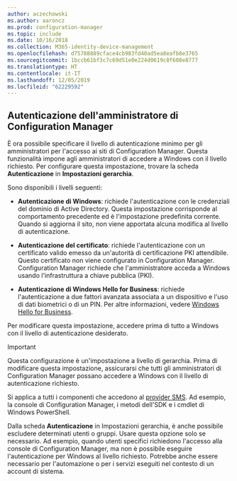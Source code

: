 ```yaml
---
author: aczechowski
ms.author: aaroncz
ms.prod: configuration-manager
ms.topic: include
ms.date: 10/16/2018
ms.collection: M365-identity-device-management
ms.openlocfilehash: d75788889cface4cb983fd40ad5ea8eafb8e3765
ms.sourcegitcommit: 1bccb61bf3c7c69d51e0e224d0619c8f608e8777
ms.translationtype: HT
ms.contentlocale: it-IT
ms.lasthandoff: 12/05/2019
ms.locfileid: "62229592"
---
```

## <a name="bkmk_auth"></a> Autenticazione dell'amministratore di Configuration Manager
<!--1357013-->

È ora possibile specificare il livello di autenticazione minimo per gli amministratori per l'accesso ai siti di Configuration Manager. Questa funzionalità impone agli amministratori di accedere a Windows con il livello richiesto. Per configurare questa impostazione, trovare la scheda **Autenticazione** in **Impostazioni gerarchia**. 

Sono disponibili i livelli seguenti:

- **Autenticazione di Windows**: richiede l'autenticazione con le credenziali del dominio di Active Directory. Questa impostazione corrisponde al comportamento precedente ed è l'impostazione predefinita corrente. Quando si aggiorna il sito, non viene apportata alcuna modifica al livello di autenticazione.  

- **Autenticazione del certificato**: richiede l'autenticazione con un certificato valido emesso da un'autorità di certificazione PKI attendibile. Questo certificato non viene configurato in Configuration Manager. Configuration Manager richiede che l'amministratore acceda a Windows usando l'infrastruttura a chiave pubblica (PKI).  

- **Autenticazione di Windows Hello for Business**: richiede l'autenticazione a due fattori avanzata associata a un dispositivo e l'uso di dati biometrici o di un PIN. Per altre informazioni, vedere [Windows Hello for Business](https://docs.microsoft.com/windows/security/identity-protection/hello-for-business/hello-identity-verification).  

Per modificare questa impostazione, accedere prima di tutto a Windows con il livello di autenticazione desiderato. 

> [!Important]  
> Questa configurazione è un'impostazione a livello di gerarchia. Prima di modificare questa impostazione, assicurarsi che tutti gli amministratori di Configuration Manager possano accedere a Windows con il livello di autenticazione richiesto. 
> 
> Si applica a tutti i componenti che accedono al [provider SMS](/sccm/core/plan-design/hierarchy/plan-for-the-sms-provider). Ad esempio, la console di Configuration Manager, i metodi dell'SDK e i cmdlet di Windows PowerShell.  

Dalla scheda **Autenticazione** in Impostazioni gerarchia, è anche possibile escludere determinati utenti o gruppi. Usare questa opzione solo se necessario. Ad esempio, quando utenti specifici richiedono l'accesso alla console di Configuration Manager, ma non è possibile eseguire l'autenticazione per Windows al livello richiesto. Potrebbe anche essere necessario per l'automazione o per i servizi eseguiti nel contesto di un account di sistema.


